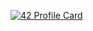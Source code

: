 [![42 Profile Card](https://1337-readme.vercel.app/api/profile?cursus=42cursus&dark=true&forty_two_network_logo=hide&login=ykhadiri)](https://github.com/mohouyizme/1337-readme)
